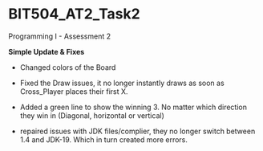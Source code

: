 # BIT504_AT2_Task2
Programming I - Assessment 2


**Simple Update & Fixes**

- Changed colors of the Board

- Fixed the Draw issues, it no longer instantly draws as soon as Cross_Player places their first X.

- Added a green line to show the winning 3. No matter which direction they win in (Diagonal, horizontal or vertical)

- repaired issues with JDK files/complier, they no longer switch between 1.4 and JDK-19. Which in turn created more errors.
